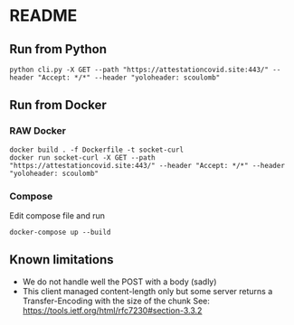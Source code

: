# README

## Run from Python 

````shell script
python cli.py -X GET --path "https://attestationcovid.site:443/" --header "Accept: */*" --header "yoloheader: scoulomb"
````


## Run from Docker


### RAW Docker

````shell script
docker build . -f Dockerfile -t socket-curl
docker run socket-curl -X GET --path "https://attestationcovid.site:443/" --header "Accept: */*" --header "yoloheader: scoulomb"
````

### Compose

Edit compose file and run 

````shell script
docker-compose up --build
````

## Known limitations

- We do not handle well the POST with a body (sadly)
- This client managed content-length only but some server returns a Transfer-Encoding with the size of the chunk
See: https://tools.ietf.org/html/rfc7230#section-3.3.2